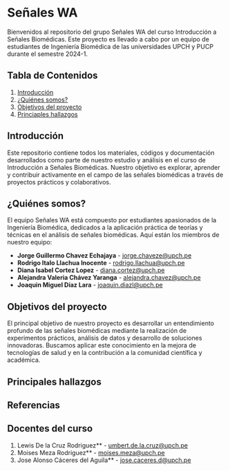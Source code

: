 # Señales WA

Bienvenidos al repositorio del grupo Señales WA del curso Introducción a Señales Biomédicas. Este proyecto es llevado a cabo por un equipo de estudiantes de Ingeniería Biomédica de las universidades UPCH y PUCP durante el semestre 2024-1.

## Tabla de Contenidos

1. [Introducción](#introducción)
2. [¿Quiénes somos?](#quiénes-somos)
4. [Objetivos del proyecto](#objetivos-del-proyecto)
5. [Princiaples hallazgos](#principales-hallazgos)

## Introducción

Este repositorio contiene todos los materiales, códigos y documentación desarrollados como parte de nuestro estudio y análisis en el curso de Introducción a Señales Biomédicas. Nuestro objetivo es explorar, aprender y contribuir activamente en el campo de las señales biomédicas a través de proyectos prácticos y colaborativos.

## ¿Quiénes somos?

El equipo Señales WA está compuesto por estudiantes apasionados de la Ingeniería Biomédica, dedicados a la aplicación práctica de teorías y técnicas en el análisis de señales biomédicas. Aquí están los miembros de nuestro equipo:

- **Jorge Guillermo Chavez Echajaya** - jorge.chaveze@upch.pe
- **Rodrigo Italo Llachua Inocente** - rodrigo.llachua@upch.pe 
- **Diana Isabel Cortez Lopez** - diana.cortez@upch.pe
- **Alejandra Valeria Chávez Yaranga** - alejandra.chavez@upch.pe
- **Joaquin Miguel Díaz Lara** - joaquin.diazl@upch.pe

## Objetivos del proyecto

El principal objetivo de nuestro proyecto es desarrollar un entendimiento profundo de las señales biomédicas mediante la realización de experimentos prácticos, análisis de datos y desarrollo de soluciones innovadoras. Buscamos aplicar este conocimiento en la mejora de tecnologías de salud y en la contribución a la comunidad científica y académica.

## Principales hallazgos

## Referencias

## Docentes del curso

1. Lewis De la Cruz Rodriguez** - umbert.de.la.cruz@upch.pe
2. Moises Meza Rodriguez** - moises.meza@upch.pe
4. Jose Alonso Cáceres del Aguila** - jose.caceres.d@upch.pe

